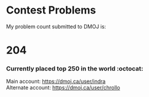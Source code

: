 # Contest Problems

My problem count submitted to DMOJ is:
# 204
### Currently placed top 250 in the world  :octocat:
Main account:
https://dmoj.ca/user/indra <br />
Alternate account:
https://dmoj.ca/user/chrollo

